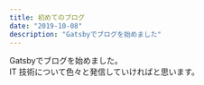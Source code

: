 ```yaml
---
title: 初めてのブログ
date: "2019-10-08"
description: "Gatsbyでブログを始めました"
---
```


Gatsbyでブログを始めました。<br />
IT 技術について色々と発信していければと思います。